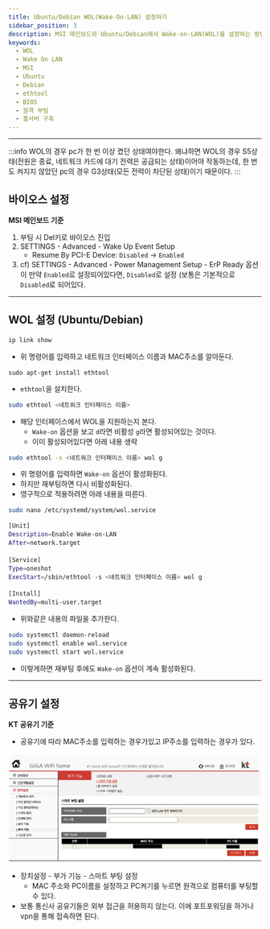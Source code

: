 ```yaml
---
title: Ubuntu/Debian WOL(Wake-On-LAN) 설정하기
sidebar_position: 3
description: MSI 메인보드와 Ubuntu/Debian에서 Wake-on-LAN(WOL)을 설정하는 방법을 정리했습니다. BIOS 설정부터 ethtool, systemd 서비스 등록, 공유기 설정까지 간단히 안내합니다.
keywords:
  - WOL
  - Wake On LAN
  - MSI
  - Ubuntu
  - Debian
  - ethtool
  - BIOS
  - 원격 부팅
  - 홈서버 구축
---
```

---
:::info
WOL의 경우 pc가 한 번 이상 켰던 상태여야한다. 왜냐하면 WOL의 경우 S5상태(전원은 종료, 네트워크 카드에 대기 전력은 공급되는 상태)이어야 작동하는데, 한 번도 켜지지 않았던 pc의 경우 G3상태(모든 전력이 차단된 상태)이기 때문이다.
:::

## 바이오스 설정

**MSI 메인보드 기준**

1. 부팅 시 Del키로 바이오스 진입
2. SETTINGS - Advanced - Wake Up Event Setup
	- Resume By PCI-E Device: `Disabled` -> `Enabled`
3. cf) SETTINGS - Advanced - Power Management Setup - ErP Ready 옵션이 만약 `Enabled`로 설정되어있다면, `Disabled`로 설정 (보통은 기본적으로 `Disabled`로 되어있다.

---
## WOL 설정 (Ubuntu/Debian)

```bash
ip link show
```

- 위 명령어를 입력하고 네트워크 인터페이스 이름과 MAC주소를 알아둔다.

```
sudo apt-get install ethtool
```

- `ethtool`을 설치한다.

```bash
sudo ethtool <네트워크 인터페이스 이름>
```

- 해당 인터페이스에서 WOL을 지원하는지 본다.
	- `Wake-on` 옵션을 보고 `d`라면 비활성 `g`라면 활성되어있는 것이다.
	- 이미 활성되어있다면 아래 내용 생략

```bash
sudo ethtool -s <네트워크 인터페이스 이름> wol g
```

- 위 명령어를 입력하면 `Wake-on` 옵션이 활성화된다.
- 하지만 재부팅하면 다시 비활성화된다.
- 영구적으로 적용하려면 아래 내용을 따른다.

```bash
sudo nano /etc/systemd/system/wol.service
```

```bash
[Unit]
Description=Enable Wake-on-LAN
After=network.target

[Service]
Type=oneshot
ExecStart=/sbin/ethtool -s <네트워크 인터페이스 이름> wol g

[Install]
WantedBy=multi-user.target
```

- 위와같은 내용의 파일을 추가한다.

```bash
sudo systemctl daemon-reload
sudo systemctl enable wol.service
sudo systemctl start wol.service
```

- 이렇게하면 재부팅 후에도 `Wake-on` 옵션이 계속 활성화된다.

---
## 공유기 설정

**KT 공유기 기준**
- 공유기에 따라 MAC주소를 입력하는 경우가있고 IP주소를 입력하는 경우가 있다.

![wol1](./assets/wol1.png)

- 장치설정 - 부가 기능 - 스마트 부팅 설정
	- MAC 주소와 PC이름을 설정하고 PC켜기를 누르면 원격으로 컴퓨터를 부팅할 수 있다.
- 보통 통신사 공유기들은 외부 접근을 허용하지 않는다. 이에 포트포워딩을 하거나 vpn을 통해 접속하면 된다.